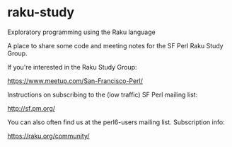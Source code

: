 # raku-study
Exploratory programming using the Raku language

A place to share some code and meeting notes for the SF Perl Raku Study Group.


If you're interested in the Raku Study Group:

  https://www.meetup.com/San-Francisco-Perl/

Instructions on subscribing to the (low traffic) SF Perl mailing list:

  http://sf.pm.org/

You can also often find us at the perl6-users mailing list.
Subscription info:

  https://raku.org/community/
